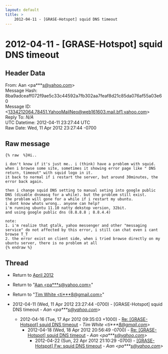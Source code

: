 ```yaml
---
layout: default
title: >
    2012-04-11 - [GRASE-Hotspot] squid DNS timeout
---
```


# 2012-04-11 - [GRASE-Hotspot] squid DNS timeout

## Header Data

From: Aan \<pa***s@yahoo.com\><br>
Message Hash: 8ba9adceaff072f9ae5c33c44592a7fb302aa7feaf8d21c85da076af55a03e60<br>
Message ID: \<1334212064.78451.YahooMailNeo@web161603.mail.bf1.yahoo.com\><br>
Reply To: _N/A_<br>
UTC Datetime: 2012-04-11 23:27:44 UTC<br>
Raw Date: Wed, 11 Apr 2012 23:27:44 -0700<br>

## Raw message

```
{% raw  %}Hi.. 

i don't know if it's just me.. i (think) have a problem with squid. when i browse some site, sometimes it showing error page like " DNS return, timeout" with squid logo in it.
it back to normal if i restart the server, but around 30minutes, the error back again.

then i change squid DNS setting to manual seting into google public DNS (disable dnsmasq for a while). but the problem still exist.
the problem will gone for a while if i restart my ubuntu.
i dont know whats wrong.. anyone can help?
i'm running ubuntu 11.10 natty dekstop version, 32bit.
and using google public dns (8.8.8.8 ; 8.8.4.4)

note:
1. i'm realize that gtalk, yahoo messenger and other "messaging service" do not affected by this error, i still can chat even i cant browse T_T
2. the error exist on client side, when i tried browse directly on my ubuntu server, there is no problem at all
{% endraw %}
```

## Thread

+ Return to [April 2012](/archive/2012/04)

+ Return to "[Aan <pa***s<span>@</span>yahoo.com>](/authors/pa___s_at_yahoo_com)"
+ Return to "[Tim White <ti***8<span>@</span>gmail.com>](/authors/ti___8_at_gmail_com)"

+ 2012-04-11 (Wed, 11 Apr 2012 23:27:44 -0700) - [GRASE-Hotspot] squid DNS timeout - _Aan \<pa***s@yahoo.com\>_
  + 2012-04-16 (Tue, 17 Apr 2012 09:35:03 +1000) - [Re: [GRASE-Hotspot] squid DNS timeout](/archive/2012/04/c3a3639968df72ae5cffb6da7e32928b2608814e7914ea688728b711d1eb3973) - _Tim White \<ti***8@gmail.com\>_
    + 2012-04-18 (Wed, 18 Apr 2012 20:56:49 -0700) - [Re: [GRASE-Hotspot] squid DNS timeout](/archive/2012/04/5d61ac3b794c8dcdcf70d7ba055c1da7df57f9f2b6e38ee0abc935c2c7de63ec) - _Aan \<pa***s@yahoo.com\>_
      + 2012-04-22 (Sun, 22 Apr 2012 21:10:29 -0700) - [[GRASE-Hotspot] Fw:  squid DNS timeout](/archive/2012/04/f5a59b722b6e3ea79d26173bd02bcbbd77a57465c26d10391d2bea78ed98597b) - _Aan \<pa***s@yahoo.com\>_

